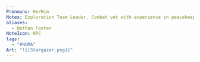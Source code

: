 ```yaml
---
Pronouns: He/Him
Notes: Exploration Team Leader. Combat vet with experience in peacekeeping ops.
aliases:
  - Nathan Foster
NoteIcon: NPC
tags:
  - "#NGMA"
Art: "![[Stargazer.png]]"
---
```

